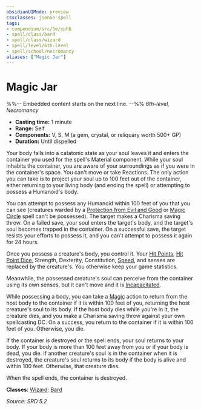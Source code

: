 ```yaml
---
obsidianUIMode: preview
cssclasses: json5e-spell
tags:
- compendium/src/5e/xphb
- spell/class/bard
- spell/class/wizard
- spell/level/6th-level
- spell/school/necromancy
aliases: ["Magic Jar"]
---
```

# Magic Jar
%%-- Embedded content starts on the next line. --%%
*6th-level, Necromancy*  

- **Casting time:** 1 minute
- **Range:** Self
- **Components:** V, S, M (a gem, crystal, or reliquary worth 500+ GP)
- **Duration:** Until dispelled

Your body falls into a catatonic state as your soul leaves it and enters the container you used for the spell's Material component. While your soul inhabits the container, you are aware of your surroundings as if you were in the container's space. You can't move or take Reactions. The only action you can take is to project your soul up to 100 feet out of the container, either returning to your living body (and ending the spell) or attempting to possess a Humanoid's body.

You can attempt to possess any Humanoid within 100 feet of you that you can see (creatures warded by a [Protection from Evil and Good](protection-from-evil-and-good-xphb.md) or [Magic Circle](magic-circle-xphb.md) spell can't be possessed). The target makes a Charisma saving throw. On a failed save, your soul enters the target's body, and the target's soul becomes trapped in the container. On a successful save, the target resists your efforts to possess it, and you can't attempt to possess it again for 24 hours.

Once you possess a creature's body, you control it. Your [Hit Points](hit-points-xphb.md), [Hit Point Dice](hit-point-dice-xphb.md), Strength, Dexterity, Constitution, [Speed](speed-xphb.md), and senses are replaced by the creature's. You otherwise keep your game statistics.

Meanwhile, the possessed creature's soul can perceive from the container using its own senses, but it can't move and it is [Incapacitated](conditions.md#Incapacitated).

While possessing a body, you can take a [Magic](actions.md#Magic) action to return from the host body to the container if it is within 100 feet of you, returning the host creature's soul to its body. If the host body dies while you're in it, the creature dies, and you make a Charisma saving throw against your own spellcasting DC. On a success, you return to the container if it is within 100 feet of you. Otherwise, you die.

If the container is destroyed or the spell ends, your soul returns to your body. If your body is more than 100 feet away from you or if your body is dead, you die. If another creature's soul is in the container when it is destroyed, the creature's soul returns to its body if the body is alive and within 100 feet. Otherwise, that creature dies.

When the spell ends, the container is destroyed.

**Classes**: [Wizard](list-spells-classes-wizard.md); [Bard](list-spells-classes-bard.md)

*Source: SRD 5.2*